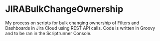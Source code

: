 # JIRABulkChangeOwnership

My process on scripts for bulk changing ownership of Filters and Dashboards in Jira Cloud using REST API calls. Code is written in Groovy and to be ran in the Scriptrunner Console.